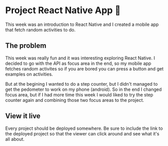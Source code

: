 # Project React Native App 📱

This week was an introduction to React Native and I created a mobile app that fetch random activities to do. 

## The problem
This week was really fun and it was interesting exploring React Native. I decided to go with the API as focus area in the end, so my mobile app fetches random activites so if you are bored you can press a button and get examples on activities. 

But at the begining I wanted to do a step counter, but I didn't managed to get the pedometer to work on my phone (android). So in the end I changed focus area, but if I had more time this week I would liked to try the step counter again and combining those two focus areas to the project.

## View it live

Every project should be deployed somewhere. Be sure to include the link to the deployed project so that the viewer can click around and see what it's all about.
